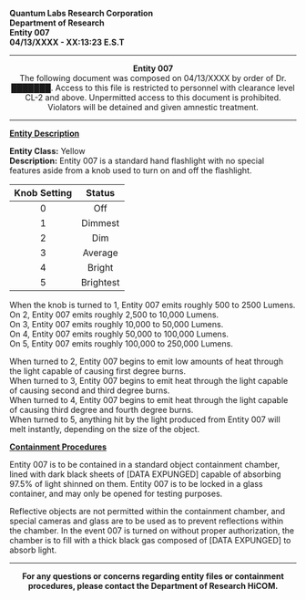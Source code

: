 **Quantum Labs Research Corporation** </br>
**Department of Research** </br>
**Entity 007** </br>
**04/13/XXXX - XX:13:23 E.S.T** </br>

---

<p align="center">
  <b>Entity 007</b> </br>
  The following document was composed on 04/13/XXXX by order of Dr. ███████. Access to this file is restricted to personnel with clearance level CL-2 and above. Unpermitted access to this document is prohibited. Violators will be detained and given amnestic treatment.
</p>

---

**<ins>Entity Description</ins>**

**Entity Class:** Yellow </br>
**Description:** Entity 007 is a standard hand flashlight with no special features aside from a knob used to turn on and off the flashlight.

| **Knob Setting** | **Status** |
|:---:|:---:|
| 0 | Off |
| 1 | Dimmest |
| 2 | Dim |
| 3 | Average |
| 4 | Bright |
| 5 | Brightest |

When the knob is turned to 1, Entity 007 emits roughly 500 to 2500 Lumens.  
On 2, Entity 007 emits roughly 2,500 to 10,000 Lumens.  
On 3, Entity 007 emits roughly 10,000 to 50,000 Lumens.  
On 4, Entity 007 emits roughly 50,000 to 100,000 Lumens.  
On 5, Entity 007 emits roughly 100,000 to 250,000 Lumens.

When turned to 2, Entity 007 begins to emit low amounts of heat through the light capable of causing first degree burns.  
When turned to 3, Entity 007 begins to emit heat through the light capable of causing second and third degree burns.  
When turned to 4, Entity 007 begins to emit heat through the light capable of causing third degree and fourth degree burns.  
When turned to 5, anything hit by the light produced from Entity 007 will melt instantly, depending on the size of the object.


**<ins>Containment Procedures</ins>** 

Entity 007 is to be contained in a standard object containment chamber, lined with dark black sheets of [DATA EXPUNGED] capable of absorbing 97.5% of light shinned on them. Entity 007 is to be locked in a glass container, and may only be opened for testing purposes.

Reflective objects are not permitted within the containment chamber, and special cameras and glass are to be used as to prevent reflections within the chamber. In the event 007 is turned on without proper authorization, the chamber is to fill with a thick black gas composed of [DATA EXPUNGED] to absorb light.

---

<p align="center">
  <b>For any questions or concerns regarding entity files or containment procedures, please contact the Department of Research HiCOM.</b>
</p>
